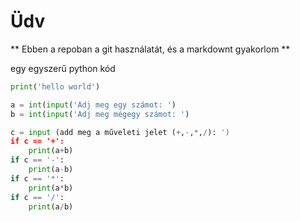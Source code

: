# Üdv
** Ebben a repoban a git használatát, és a markdownt gyakorlom **


egy egyszerű python kód
```python
print('hello world')

a = int(input('Adj meg egy számot: ')
b = int(input('Adj meg mégegy számot: ')

c = input (add meg a műveleti jelet (+,-,*,/): ')
if c == '+': 
	print(a+b)
if c == '-': 
	print(a-b)
if c == '*': 
	print(a*b)
if c == '/': 
	print(a/b)  
```
